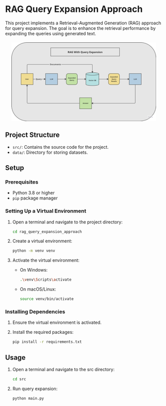 # RAG Query Expansion Approach

This project implements a Retrieval-Augmented Generation (RAG) approach for query expansion. The goal is to enhance the retrieval performance by expanding the queries using generated text.

<div align="center" style="margin: 20px;">
    <img src="image.png" alt="diagram" width="800"/>
</div>

## Project Structure

- `src/`: Contains the source code for the project.
- `data/`: Directory for storing datasets.

## Setup

### Prerequisites

- Python 3.8 or higher
- `pip` package manager

### Setting Up a Virtual Environment

1. Open a terminal and navigate to the project directory:

    ```sh
    cd rag_query_expansion_approach
    ```

2. Create a virtual environment:

    ```sh
    python -m venv venv
    ```

3. Activate the virtual environment:

    - On Windows:

        ```sh
        .\venv\Scripts\activate
        ```

    - On macOS/Linux:

        ```sh
        source venv/bin/activate
        ```

### Installing Dependencies

1. Ensure the virtual environment is activated.
2. Install the required packages:

    ```sh
    pip install -r requirements.txt
    ```

## Usage

1. Open a terminal and navigate to the src directory:

    ```sh
    cd src
    ```
2. Run query expansion:

    ```sh
    python main.py
    ```

